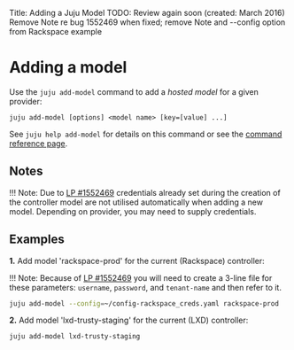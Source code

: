 Title: Adding a Juju Model
TODO: Review again soon (created: March 2016)
      Remove Note re bug 1552469 when fixed; remove Note and --config option from Rackspace example


# Adding a model

Use the `juju add-model` command to add a *hosted model* for a given
provider:

`juju add-model [options] <model name> [key=[value] ...]`

See `juju help add-model` for details on this command or see the
[command reference page](./commands.html#juju-add-model).

## Notes

!!! Note: Due to
[LP #1552469](https://bugs.launchpad.net/juju-core/+bug/1552469) credentials
already set during the creation of the controller model are not utilised
automatically when adding a new model. Depending on provider, you may need to
supply credentials.


## Examples

**1.** Add model 'rackspace-prod' for the current (Rackspace) controller:

!!! Note: Because of 
[LP #1552469](https://bugs.launchpad.net/juju-core/+bug/1552469) 
you will need to create a 3-line file for these parameters:
`username`, `password`, and `tenant-name` and then refer to it.

```bash
juju add-model --config=~/config-rackspace_creds.yaml rackspace-prod
```

**2.** Add model 'lxd-trusty-staging' for the current (LXD) controller:

```bash
juju add-model lxd-trusty-staging
```
